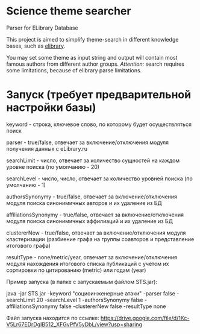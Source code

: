 # Science theme searcher
Parser for ELibrary Database

This project is aimed to simplify theme-search in different knowledge bases, such as [elibrary](https://elibrary.ru/defaultx.asp).

You may set some theme as input string and output will contain most famous authors from different author groups. 
*Attention:* search requires some limitations, because of elibrary parse limitations.


# Запуск (требует предварительной настройки базы)

keyword - строка, ключевое слово, по которому будет осуществляться поиск

parser - true/false, отвечает за включение/отключения модуля получения данных с eLibrary.ru

searchLimit - число, отвечает за количество сущностей на каждом уровне поиска (по умолчанию - 20)

searchLevel - число, число, отвечает за количество уровней поиска (по умолчанию - 1)

authorsSynonymy - true/false, отвечает за включение/отключения модуля поиска синонимичных авторов и их удаление из БД

affiliationsSynonymy - true/false, отвечает за включение/отключения модуля поиска синонимичных аффилиаций и их удаление из БД

clustererNew - true/false, отвечает за включение/отключения модуля кластеризации (разбиение графа на группы соавторов и представление итогового графа)

resultType - none/metric/year, отвечает за включение/отключения модуля нахождения итогового списка публикаций с учетом их сортировки по цитированию (metric) или годам (year)

Пример запуска (в папке с запускаемым файлом STS.jar):

java -jar STS.jar -keyword "социоинженерные атаки" -parser false -searchLimit 20 -searchLevel 1 -authorsSynonymy false -affiliationsSynonymy false -clustererNew false -resultType none

Файл запуска находится по ссылке:
https://drive.google.com/file/d/1Kc-V5Lr67EDrDgIB512_XFGvPfV5yDbL/view?usp=sharing
